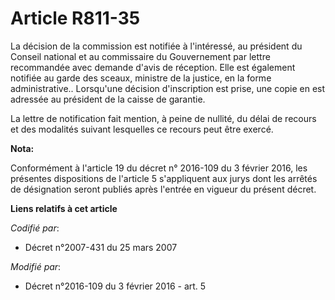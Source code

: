 # Article R811-35

La décision de la commission est notifiée à l'intéressé, au président du Conseil national                         et au
commissaire du Gouvernement par lettre recommandée avec demande d'avis de réception. Elle est également notifiée au garde des
sceaux, ministre de la justice, en la forme administrative.. Lorsqu'une décision d'inscription est prise, une copie en est
adressée au président de la caisse de garantie. 

La lettre de notification fait mention, à peine de nullité, du délai de recours et des modalités suivant lesquelles ce
recours peut être exercé.

**Nota:**

Conformément à l'article 19 du décret n° 2016-109 du 3 février 2016, les présentes dispositions de l'article 5 s'appliquent
aux jurys dont les arrêtés de désignation seront publiés après l'entrée en vigueur du présent décret.

**Liens relatifs à cet article**

_Codifié par_:

  - Décret n°2007-431 du 25 mars 2007

_Modifié par_:

  - Décret n°2016-109 du 3 février 2016 - art. 5
